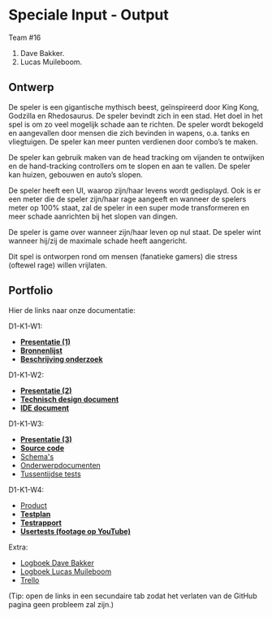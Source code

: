 # Speciale Input - Output

Team #16
1. Dave Bakker.
2. Lucas Muileboom.

## Ontwerp

De speler is een gigantische mythisch beest, geïnspireerd door King Kong, Godzilla en Rhedosaurus.
De speler bevindt zich in een stad. Het doel in het spel is om zo veel mogelijk schade aan te richten. De speler wordt bekogeld en aangevallen door mensen die zich bevinden in wapens, o.a. tanks en vliegtuigen. De speler kan meer punten verdienen door combo’s te maken.

De speler kan gebruik maken van de head tracking om vijanden te ontwijken en de hand-tracking controllers om te slopen en aan te vallen. De speler kan huizen, gebouwen en auto’s slopen.

De speler heeft een UI, waarop zijn/haar levens wordt gedisplayd. Ook is er een meter die de speler zijn/haar rage aangeeft en wanneer de spelers meter op 100% staat, zal de speler in een super mode transformeren en meer schade aanrichten bij het slopen van dingen.

De speler is game over wanneer zijn/haar leven op nul staat.
De speler wint wanneer hij/zij de maximale schade heeft aangericht.

Dit spel is ontworpen rond om mensen (fanatieke gamers) die stress (oftewel rage) willen vrijlaten.


## Portfolio

Hier de links naar onze documentatie:

D1-K1-W1:
* [__Presentatie (1)__](#)
* [__Bronnenlijst__](#)
* [__Beschrijving onderzoek__](#)

D1-K1-W2:
* [__Presentatie (2)__](#)
* [__Technisch design document__](#)
* [__IDE document__](#)

D1-K1-W3:
* [__Presentatie (3)__](#)
* [__Source code__](#)
* [Schema's](#)
* [Onderwerpdocumenten](#)
* [Tussentijdse tests](#)

D1-K1-W4:
* [Product](#)
* [__Testplan__](#)
* [__Testrapport__](#)
* [__Usertests (footage op YouTube)__](#)

Extra:
* [Logboek Dave Bakker](https://docs.google.com/spreadsheets/d/1ADUlzbhDDSxK8JQGINdzIm-Rh_wz_pmmVQcEgMS8_G8/edit?usp=sharing)
* [Logboek Lucas Muileboom](https://docs.google.com/spreadsheets/d/1jQcBpCrEyeLHWyfBpI4QbLJH3TwDP6p8EPcgKvCXerE/edit?usp=sharing)
* [Trello](https://trello.com/b/T7uiUk1U/projectgamelab)

(Tip: open de links in een secundaire tab zodat het verlaten van de GitHub pagina geen probleem zal zijn.)
